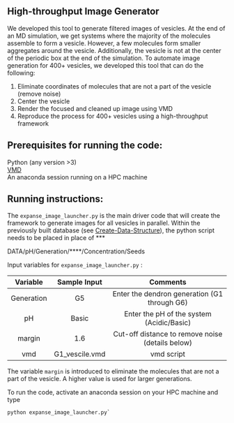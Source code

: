 ## High-throughput Image Generator

We developed this tool to generate filtered images of vesicles. At the end of an MD simulation, we get systems where the majority of the molecules assemble to form a vesicle. However, a few molecules form smaller aggregates around the vesicle. Additionally, the vesicle is not at the center of the periodic box at the end of the simulation. To automate image generation for 400+ vesicles, we developed this tool that can do the following: 

1. Eliminate coordinates of molecules that are not a part of the vesicle (remove noise)
2. Center the vesicle 
3. Render the focused and cleaned up image using VMD 
4. Reproduce the process for 400+ vesicles using a high-throughput framework

## Prerequisites for running the code:

Python (any version >3) <br>
[VMD](http://www.ks.uiuc.edu/Research/vmd/) <br>
An anaconda session running on a HPC machine <br>

## Running instructions:

The `expanse_image_launcher.py` is the main driver code that will create the framework to generate images for all vesicles in parallel. Within the previously built database (see [Create-Data-Structure](../Create-Data-Structure)), the python script needs to be placed in place of *** 

DATA/pH/Generation/****/Concentration/Seeds

Input variables for `expanse_image_launcher.py` : 

Variable  | Sample Input | Comments
| :---: |:---: | :---:
Generation | G5 | Enter the dendron generation (G1 through G6)
pH | Basic | Enter the pH of the system (Acidic/Basic)
margin | 1.6 | Cut-off distance to remove noise (details below)
vmd  | G1_vescile.vmd | vmd script 


The variable `margin` is introduced to eliminate the molecules that are not a part of the vesicle. A higher value is used for larger generations. 

To run the code, activate an anaconda session on your HPC machine and type 
```
python expanse_image_launcher.py`
```
